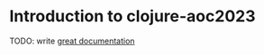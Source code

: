 # Introduction to clojure-aoc2023

TODO: write [great documentation](http://jacobian.org/writing/what-to-write/)
